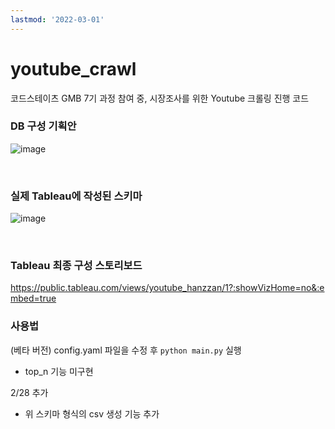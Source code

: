 ```yaml
---
lastmod: '2022-03-01'
---
```

# youtube_crawl

코드스테이츠 GMB 7기 과정 참여 중, 시장조사를 위한 Youtube 크롤링 진행 코드  

### DB 구성 기획안

![image](https://user-images.githubusercontent.com/39390943/153478547-28088312-80b4-4896-abe5-ca59bff46775.png)

<br>

### 실제 Tableau에 작성된 스키마

![image](https://user-images.githubusercontent.com/39390943/153478496-e699be8a-2aed-403d-82eb-7876c691f383.png)

<br>

### Tableau 최종 구성 스토리보드

https://public.tableau.com/views/youtube_hanzzan/1?:showVizHome=no&:embed=true

### 사용법

(베타 버전)
config.yaml 파일을 수정 후 `python main.py` 실행
- top_n 기능 미구현

2/28 추가
- 위 스키마 형식의 csv 생성 기능 추가
